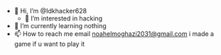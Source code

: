 - 👋 Hi, I’m @Idkhacker628
    - 👀 I’m interested in hacking 
- 🌱 I’m currently learning nothing 
- 📫 How to reach me email noahelmoghazi2031@gmail.com
i made a game if u want to play it
<!---
Idkhacker628/Idkhacker628 is a ✨ special ✨ repository because its `README.md` (this file) appears on your GitHub profile.
You can click the Preview link to take a look at your changes.
---
1'
import java.util.Random;
import java.util.Scanner;

public class ZombieSurvivalGame {
    private static final int MAX_HEALTH = 100;
    private static final int MAX_HUNGER = 100;
    private static final int EVENT_CHANCE = 30;

    private int health;
    private int hunger;
    private int ammo;
    private Random random;
    private Scanner scanner;

    public ZombieSurvivalGame() {
        health = 100;
        hunger = MAX_HUNGER;
        ammo = 10;
        random = new Random();
        scanner = new Scanner(System.in);
    }

    private void displayStatus() {
        System.out.println("Health: " + health);
        System.out.println("Hunger: " + hunger);
        System.out.println("Ammo: " + ammo);
    }

    private void handleRandomEvent() {
        if (random.nextInt(100) < EVENT_CHANCE) {
            int eventImpact = random.nextInt(20) + 1;  // Random impact between 1 and 20
            int healthImpact = random.nextBoolean() ? -eventImpact : eventImpact; // Randomly positive or negative
            int hungerImpact = random.nextBoolean() ? -eventImpact : eventImpact;

            System.out.println("Random event occurred!");

            if (health + healthImpact > 0 && health + healthImpact <= MAX_HEALTH) {
                health += healthImpact;
                System.out.println("Health " + (healthImpact > 0 ? "increased" : "decreased") + " by " + Math.abs(healthImpact));
            }

            if (hunger + hungerImpact >= 0 && hunger + hungerImpact <= MAX_HUNGER) {
                hunger += hungerImpact;
                System.out.println("Hunger " + (hungerImpact > 0 ? "increased" : "decreased") + " by " + Math.abs(hungerImpact));
            }
        }
    }

    private void survive() {
        while (health > 0) {
            displayStatus();
            handleRandomEvent();

            System.out.println("Choose an action: 1. Eat 2. Rest 3. Use Gun 4. Quit");
            int choice = scanner.nextInt();

            switch (choice) {
                case 1:
                    eat();
                    break;
                case 2:
                    rest();
                    break;
                case 3:
                    useGun();
                    break;
                case 4:
                    System.out.println("Game over. Thanks for playing!");
                    System.exit(0);
                    break;
                default:
                    System.out.println("Invalid choice. Try again.");
            }

            // Simulate the passage of time
            hunger--;
            if (hunger <= 0) {
                System.out.println("You died of hunger. Game over.");
                System.exit(0);
            }
        }
    }

    private void eat() {
        System.out.println("You ate some food.");
        hunger += 10; // Increase hunger when eating
    }

    private void rest() {
        System.out.println("You rested.");
        health += 5; // Increase health when resting
    }

    private void useGun() {
        if (ammo > 0) {
            System.out.println("You encountered a zombie!");
            System.out.println("Shoot the zombie? (1. Yes / 2. No)");
            int shootChoice = scanner.nextInt();

            if (shootChoice == 1) {
                System.out.println("You shot the zombie!");
                ammo--;
            } else {
                System.out.println("You decided not to shoot. The zombie attacked you!");
                health -= 10;
            }
        } else {
            System.out.println("You're out of ammo! Find more ammo to continue using the gun.");
        }
    }

    public static void main(String[] args) {
        ZombieSurvivalGame game = new ZombieSurvivalGame();
        game.survive();
    }
}